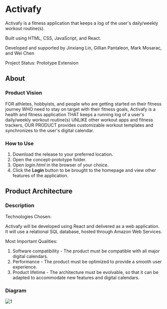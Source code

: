 # Activafy

Activafy is a fitness application that keeps a log of the user's daily/weekly workout routine(s).

Built using HTML, CSS, JavaScript, and React.

Developed and supported by Jinxiang Lin, Gillian Pantaleon, Mark Mosarac, and Wei Chen

Project Status: Prototype Extension

## About

### Product Vision
FOR athletes, hobbyists, and people who are getting started on their fitness journey WHO need to stay on target with their fitness goals, Activafy is a health and fitness application THAT keeps a running log of a user's daily/weekly workout routine(s) UNLIKE other workout apps and fitness trackers, OUR PRODUCT provides customizable workout templates and synchronizes to the user's digital calendar.

### How to Use
1. Download the release to your preferred location.
2. Open the concept-prototype folder.
3. Open *login.html* in the browser of your choice.
4. Click the **Login** button to be brought to the homepage and view other features of the application.


## Product Architecture

### Description
Technologies Chosen:

Activafy will be developed using React and delivered as a web application. It will use a relational SQL database, hosted through Amazon Web Services.

Most Important Qualities:
1) Software compatibility - The product must be compatible with all major digital calendars.
2) Performance - The product must be optimized to provide a smooth user experience.
3) Product lifetime - The architecture must be evolvable, so that it can be adapted to accommodate new features and digital calendars.

### Diagram
![1](https://user-images.githubusercontent.com/33522721/112686845-fbe9e300-8e4c-11eb-80cb-15f483e794d1.png)
